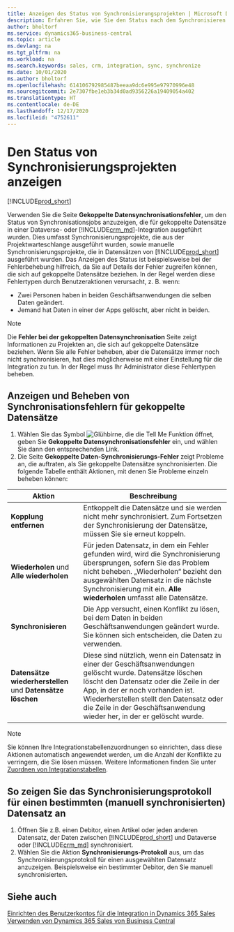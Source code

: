 ```yaml
---
title: Anzeigen des Status von Synchronisierungsprojekten | Microsoft Docs
description: Erfahren Sie, wie Sie den Status nach dem Synchronisieren gekoppelter Datensätze anzeigen.
author: bholtorf
ms.service: dynamics365-business-central
ms.topic: article
ms.devlang: na
ms.tgt_pltfrm: na
ms.workload: na
ms.search.keywords: sales, crm, integration, sync, synchronize
ms.date: 10/01/2020
ms.author: bholtorf
ms.openlocfilehash: 614106792985487beeaa9dc6e995e97970996e48
ms.sourcegitcommit: 2e7307fbe1eb3b34d0ad9356226a19409054a402
ms.translationtype: HT
ms.contentlocale: de-DE
ms.lasthandoff: 12/17/2020
ms.locfileid: "4752611"
---
```

# <a name="view-the-status-of-synchronization-jobs"></a>Den Status von Synchronisierungsprojekten anzeigen
[!INCLUDE[prod_short](includes/cc_data_platform_banner.md)]

Verwenden Sie die Seite **Gekoppelte Datensynchronisationsfehler**, um den Status von Synchronisationsjobs anzuzeigen, die für gekoppelte Datensätze in einer Dataverse- oder [!INCLUDE[crm_md](includes/crm_md.md)]-Integration ausgeführt wurden. Dies umfasst Synchronisierungsprojekte, die aus der Projektwarteschlange ausgeführt wurden, sowie manuelle Synchronisierungsprojekte, die in Datensätzen von [!INCLUDE[prod_short](includes/prod_short.md)] ausgeführt wurden. Das Anzeigen des Status ist beispielsweise bei der Fehlerbehebung hilfreich, da Sie auf Details der Fehler zugreifen können, die sich auf gekoppelte Datensätze beziehen. In der Regel werden diese Fehlertypen durch Benutzeraktionen verursacht, z. B. wenn:  

* Zwei Personen haben in beiden Geschäftsanwendungen die selben Daten geändert.
* Jemand hat Daten in einer der Apps gelöscht, aber nicht in beiden.

> [!Note]
> Die **Fehler bei der gekoppelten Datensynchronisation** Seite zeigt Informationen zu Projekten an, die sich auf gekoppelte Datensätze beziehen. Wenn Sie alle Fehler beheben, aber die Datensätze immer noch nicht synchronisieren, hat dies möglicherweise mit einer Einstellung für die Integration zu tun. In der Regel muss Ihr Administrator diese Fehlertypen beheben.   

<!--

> [!VIDEO https://go.microsoft.com/fwlink/?linkid=2098171]

-->

## <a name="to-view-and-resolve-synchronization-errors-for-coupled-records"></a>Anzeigen und Beheben von Synchronisationsfehlern für gekoppelte Datensätze
1. Wählen Sie das Symbol ![Glühbirne, die die Tell Me Funktion öffnet](media/ui-search/search_small.png "Sagen Sie mir, was Sie tun wollen"), geben Sie **Gekoppelte Datensynchronisationsfehler** ein, und wählen Sie dann den entsprechenden Link.
2. Die Seite **Gekoppelte Daten-Synchronisierungs-Fehler** zeigt Probleme an, die auftraten, als Sie gekoppelte Datensätze synchronisierten. Die folgende Tabelle enthält Aktionen, mit denen Sie Probleme einzeln beheben können:

|Aktion|Beschreibung|
|----|----|
|**Kopplung entfernen**|Entkoppelt die Datensätze und sie werden nicht mehr synchronisiert. Zum Fortsetzen der Synchronisierung der Datensätze, müssen Sie sie erneut koppeln. |
|**Wiederholen** und **Alle wiederholen**|Für jeden Datensatz, in dem ein Fehler gefunden wird, wird die Synchronisierung übersprungen, sofern Sie das Problem nicht beheben. „Wiederholen“ bezieht den ausgewählten Datensatz in die nächste Synchronisierung mit ein. **Alle wiederholen** umfasst alle Datensätze.|
|**Synchronisieren**|Die App versucht, einen Konflikt zu lösen, bei dem Daten in beiden Geschäftsanwendungen geändert wurde. Sie können sich entscheiden, die Daten zu verwenden.|
|**Datensätze wiederherstellen** und **Datensätze löschen**|Diese sind nützlich, wenn ein Datensatz in einer der Geschäftsanwendungen gelöscht wurde. Datensätze löschen löscht den Datensatz oder die Zeile in der App, in der er noch vorhanden ist. Wiederherstellen stellt den Datensatz oder die Zeile in der Geschäftsanwendung wieder her, in der er gelöscht wurde.|

> [!NOTE]
> Sie können Ihre Integrationstabellenzuordnungen so einrichten, dass diese Aktionen automatisch angewendet werden, um die Anzahl der Konflikte zu verringern, die Sie lösen müssen. Weitere Informationen finden Sie unter [Zuordnen von Integrationstabellen](admin-how-to-modify-table-mappings-for-synchronization.md#mapping-integration-tables).

## <a name="to-view-the-synchronization-log-for-a-specific-manually-synchronized-record"></a>So zeigen Sie das Synchronisierungsprotokoll für einen bestimmten (manuell synchronisierten) Datensatz an
1. Öffnen Sie z.B. einen Debitor, einen Artikel oder jeden anderen Datensatz, der Daten zwischen [!INCLUDE[prod_short](includes/prod_short.md)] und Dataverse oder [!INCLUDE[crm_md](includes/crm_md.md)] synchronisiert.
2. Wählen Sie die Aktion **Synchronisierungs-Protokoll** aus, um das Synchronisierungsprotokoll für einen ausgewählten Datensatz anzuzeigen. Beispielsweise ein bestimmter Debitor, den Sie manuell synchronisierten.

## <a name="see-also"></a>Siehe auch  
[Einrichten des Benutzerkontos für die Integration in Dynamics 365 Sales](admin-setting-up-integration-with-dynamics-sales.md)  
[Verwenden von Dynamics 365 Sales von Business Central](marketing-integrate-dynamicscrm.md)
